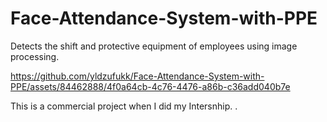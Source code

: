 # Face-Attendance-System-with-PPE

Detects the shift and protective equipment of employees using image processing.

https://github.com/yldzufukk/Face-Attendance-System-with-PPE/assets/84462888/4f0a64cb-4c76-4476-a86b-c36add040b7e

This is a commercial project when I did my Intersnhip.
.
